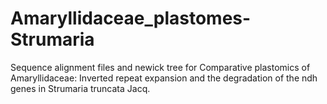# Amaryllidaceae_plastomes-Strumaria

Sequence alignment files and newick tree for Comparative plastomics of Amaryllidaceae: Inverted repeat expansion and the degradation of the ndh genes in Strumaria truncata Jacq.
